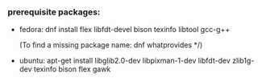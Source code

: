 ### prerequisite packages:

- fedora:
    dnf install flex libfdt-devel bison texinfo libtool gcc-g++

    (To find a missing package name: dnf whatprovides */<program>)
- ubuntu:
    apt-get install libglib2.0-dev libpixman-1-dev libfdt-dev zlib1g-dev texinfo bison flex gawk
